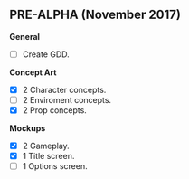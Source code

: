 ## PRE-ALPHA (November 2017)
**General**
- [ ] Create GDD.

**Concept Art**
- [x] 2 Character concepts.
- [ ] 2 Enviroment concepts.
- [x] 2 Prop concepts.

**Mockups**
- [x] 2 Gameplay.
- [x] 1 Title screen.
- [ ] 1 Options screen.
